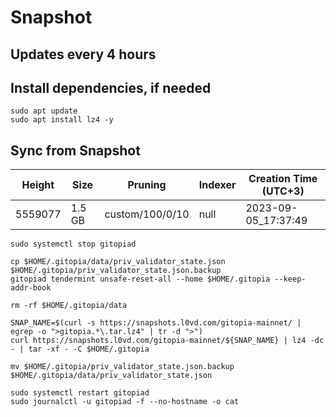 # Snapshot

## Updates every 4 hours

## Install dependencies, if needed
```
sudo apt update
sudo apt install lz4 -y
```

## Sync from Snapshot  
| Height  | Size | Pruning | Indexer | Creation Time (UTC+3) |
| --------- | --------- | --------- | --------- | --------- |
| 5559077  | 1.5 GB  | custom/100/0/10 | null | 2023-09-05_17:37:49 |

```
sudo systemctl stop gitopiad

cp $HOME/.gitopia/data/priv_validator_state.json $HOME/.gitopia/priv_validator_state.json.backup
gitopiad tendermint unsafe-reset-all --home $HOME/.gitopia --keep-addr-book

rm -rf $HOME/.gitopia/data 

SNAP_NAME=$(curl -s https://snapshots.l0vd.com/gitopia-mainnet/ | egrep -o ">gitopia.*\.tar.lz4" | tr -d ">")
curl https://snapshots.l0vd.com/gitopia-mainnet/${SNAP_NAME} | lz4 -dc - | tar -xf - -C $HOME/.gitopia

mv $HOME/.gitopia/priv_validator_state.json.backup $HOME/.gitopia/data/priv_validator_state.json

sudo systemctl restart gitopiad
sudo journalctl -u gitopiad -f --no-hostname -o cat